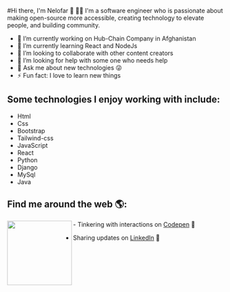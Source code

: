 #Hi there, I'm Nelofar 👋 👩‍💻
I'm a software engineer who is passionate about making open-source more accessible, creating technology to elevate people, and building community.

- 🔭 I’m currently working on Hub-Chain Company in Afghanistan
- 🌱 I’m currently learning React and NodeJs
- 👯 I’m looking to collaborate with other content creators
- 🤔 I’m looking for help with some one who needs help
- 💬 Ask me about new technologies 😜
- ⚡ Fun fact: I love to learn new things

## Some technologies I enjoy working with include:
  - Html
  - Css
  - Bootstrap
  - Tailwind-css
  - JavaScript
  - React
  - Python
  - Django
  - MySql
  - Java
  
## Find me around the web 🌎: 
<a href="https://github.com/Nelofarzabi">
  <img align="left" width="150" height="150" src="https://github.com/Nelofarzabi/files/blob/main/NeloGak.gif?raw=true">
</a>
  - Tinkering with interactions on <a href="https://codepen.io/Nelofar2000"> Codepen</a> 🏓
  
  - Sharing updates on <a href="https://www.linkedin.com/in/nelofar-zabi-1a1066213">LinkedIn</a> 💼
